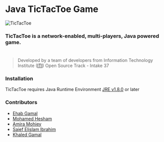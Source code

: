 # Java TicTacToe Game
![TicTacToe](https://raw.github.com/EhabGamal/TicTacToe/master/Client/src/resources/images/tic.gif)

### TicTacToe is a network-enabled, multi-players, Java powered game.
#
> Developed by a team of developers from
> Information Technology Institute ([ITI](http://iti.gov.eg/))
> Open Source Track - Intake 37

### Installation
TicTacToe requires Java Runtime Environment [JRE v1.8.0](http://www.oracle.com/technetwork/java/javase/downloads/jre8-downloads-2133155.html) or later

### Contributors

  - [Ehab Gamal](https://github.com/EhabGamal)
  - [Mohamed Hesham](https://github.com/mhesham90)
  - [Amira Mohiey](https://github.com/AmiraMohiey)
  - [Saief Elislam Ibrahim](https://github.com/seifElislam)
  - [Khaled Gamal](https://github.com/khaledsabbah)